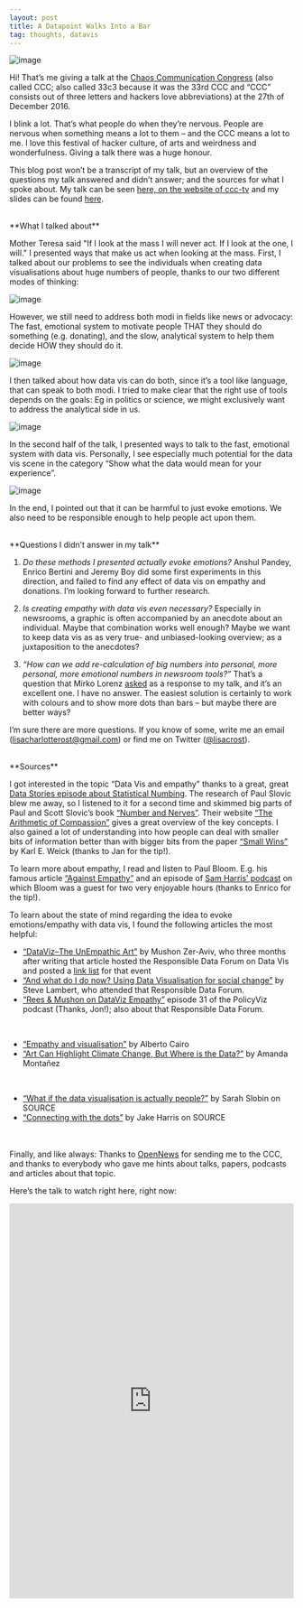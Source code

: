 ```yaml
---
layout: post
title: A Datapoint Walks Into a Bar
tag: thoughts, datavis
---
```


![image](/pic/161227_CCC3.gif)

Hi! That’s me giving a talk at the [Chaos Communication Congress](https://events.ccc.de/congress/2016/wiki/Main_Page) (also called CCC; also called 33c3 because it was the 33rd CCC and “CCC” consists out of three letters and hackers love abbreviations) at the 27th of December 2016. 

I blink a lot. That’s what people do when they’re nervous. People are nervous when something means a lot to them – and the CCC means a lot to me. I love this festival of hacker culture, of arts and weirdness and wonderfulness. Giving a talk there was a huge honour.

This blog post won’t be a transcript of my talk, but an overview of the questions my talk answered and didn’t answer; and the sources for what I spoke about. My talk can be seen [here, on the website of ccc-tv](https://media.ccc.de/v/33c3-7999-a_data_point_walks_into_a_bar) and my slides can be found [here](https://lab.dsst.io/slides/33c3/7999.html). 


<br>
**What I talked about**

Mother Teresa said "If I look at the mass I will never act. If I look at the one, I will." I presented ways that make us act when looking at the mass. First, I talked about our problems to see the individuals when creating data visualisations about huge numbers of people, thanks to our two different modes of thinking: 

![image](/pic/161227_CCC4.png)

However, we still need to address both modi in fields like news or advocacy: The fast, emotional system to motivate people THAT they should do something (e.g. donating), and the slow, analytical system to help them decide HOW they should do it.

![image](/pic/161227_CCC5.png)

I then talked about how data vis can do both, since it’s a tool like language, that can speak to both modi. I tried to make clear that the right use of tools depends on the goals: Eg in politics or science, we might exclusively want to address the analytical side in us. 

![image](/pic/161227_CCC6.png)

In the second half of the talk, I presented ways to talk to the fast, emotional system with data vis. Personally, I see especially much potential for the data vis scene in the category “Show what the data would mean for your experience”.

![image](/pic/161227_CCC7.png)

In the end, I pointed out that it can be harmful to just evoke emotions. We also need to be responsible enough to help people act upon them. 


<br>
**Questions I didn’t answer in my talk**

1. *Do these methods I presented actually evoke emotions?* Anshul Pandey, Enrico Bertini and Jeremy Boy did some first experiments in this direction, and failed to find any effect of data vis on empathy and donations. I’m looking forward to further research. 

2. *Is creating empathy with data vis even necessary?* Especially in newsrooms, a graphic is often accompanied by an anecdote about an individual. Maybe that combination works well enough? Maybe we want to keep data vis as as very true- and unbiased-looking overview; as a juxtaposition to the anecdotes? 

3. *“How can we add re-calculation of big numbers into personal, more personal, more emotional numbers in newsroom tools?”* That’s a question that Mirko Lorenz [asked](https://twitter.com/mirkolorenz/status/814802006816735232) as a response to my talk, and it’s an excellent one. I have no answer. The easiest solution is certainly to work with colours and to show more dots than bars – but maybe there are better ways? 

I’m sure there are more questions. If you know of some, write me an email ([lisacharlotterost@gmail.com](mailto:lisacharlotterost@gmail.com)) or find me on Twitter ([@lisacrost](https://twitter.com/lisacrost)). 


<br>
**Sources**

I got interested in the topic “Data Vis and empathy” thanks to a great, great [Data Stories episode about Statistical Numbing](https://www.google.de/webhp?sourceid=chrome-instant&ion=1&espv=2&ie=UTF-8#q=datastories%20paul%20slovic). The research of Paul Slovic blew me away, so I listened to it for a second time and skimmed big parts of Paul and Scott Slovic’s book [“Number and Nerves”](http://osupress.oregonstate.edu/book/numbers-and-nerves). Their website [“The Arithmetic of Compassion”](http://www.arithmeticofcompassion.org/) gives a great overview of the key concepts. I also gained a lot of understanding into how people can deal with smaller bits of information better than with bigger bits from the paper [“Small Wins”](http://www.extension.iastate.edu/registration/events/ela/pdf/Small%20wins%20file.pdf) by Karl E. Weick (thanks to Jan for the tip!).

To learn more about empathy, I read and listen to Paul Bloom. E.g. his famous article [“Against Empathy”](https://bostonreview.net/forum/paul-bloom-against-empathy) and an episode of [Sam Harris’ podcast](https://www.samharris.org/podcast/item/the-virtues-of-cold-blood) on which Bloom was a guest for two very enjoyable hours (thanks to Enrico for the tip!). 

To learn about the state of mind regarding the idea to evoke emotions/empathy with data vis, I found the following articles the most helpful:

- [“DataViz–The UnEmpathic Art”](https://responsibledata.io/dataviz-the-unempathetic-art/) by Mushon Zer-Aviv, who three months after writing that article hosted the Responsible Data Forum on Data Vis and posted a [link list](https://responsibledata.io/data-vizualisation-links-and-articles/) for that event 
- [“And what do I do now? Using Data Visualisation for social change”](https://artisticactivism.org/2016/01/data-visualization-for-what/) by Steve Lambert, who attended that Responsible Data Forum. 
- [“Rees & Mushon on DataViz Empathy”](https://policyviz.com/podcast/rees-mushon-on-dataviz-empathy/) episode 31 of the PolicyViz podcast (Thanks, Jon!); also about that Responsible Data Forum. 
<br>

- [“Empathy and visualisation”](http://www.thefunctionalart.com/2016/02/empathy-and-visualization.html) by Alberto Cairo 
- [“Art Can Highlight Climate Change, But Where is the Data?”](https://blogs.scientificamerican.com/sa-visual/art-can-highlight-climate-change-but-where-is-the-data/) by Amanda Montañez
<br>

- [“What if the data visualisation is actually people?”](https://source.opennews.org/en-US/learning/what-if-data-visualization-actually-people/) by Sarah Slobin on SOURCE
- [“Connecting with the dots”](https://source.opennews.org/en-US/learning/connecting-dots/) by Jake Harris on SOURCE

<br><br>
Finally, and like always: Thanks to [OpenNews](https://www.opennews.org/) for sending me to the CCC, and thanks to everybody who gave me hints about talks, papers, podcasts and articles about that topic.

Here’s the talk to watch right here, right now: 

<iframe width="100%" height="700px" src="https://media.ccc.de/v/33c3-7999-a_data_point_walks_into_a_bar/oembed" frameborder="0" allowfullscreen></iframe>

